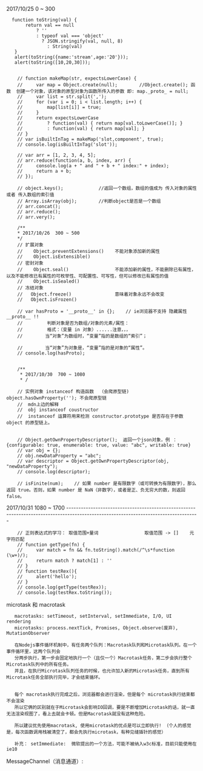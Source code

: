 
 2017/10/25  0 ~ 300


      function toString(val) {
           return val == null
               ? ''
               : typeof val === 'object'
                 ? JSON.stringify(val, null, 8)     
                   : String(val)
       }
       alert(toString({name:'stream',age:'20'}));
       alert(toString([10,20,30]));


        // function makeMap(str, expectsLowerCase) {
        //     var map = Object.create(null);        //Object.create(); 函数  创建一个对象，该对象的原型对象为函数所传入的参数 即: map._proto_ = null;
        //     var list = str.split(',');
        //     for (var i = 0; i < list.length; i++) {
        //         map[list[i]] = true;
        //     }
        //     return expectsLowerCase
        //         ? function(val) { return map[val.toLowerCase()]; }
        //         : function(val) { return map[val]; }
        // }
        // var isBuiltInTag = makeMap('slot,component', true);
        // console.log(isBuiltInTag('slot'));

        // var arr = [1, 2, 3, 4, 5];
        // arr.reduce(function(a, b, index, arr) {
        //     console.log(a + " and " + b + " index:" + index);
        //     return a + b;
        // });

        // object.keys();             //返回一个数组，数组的值成为 传入对象的属性  或者 传入数组的索引值
        // Array.isArray(obj);        //判断object是否是一个数组      
        // arr.concat();
        // arr.reduce();
        // arr.very();

        /**  
        * 2017/10/26  300 ~ 500
        */
        // 扩展对象
        //    Object.preventExtensions()    不能对象添加新的属性
        //    Object.isExtensible()
        // 密封对象
        //    Object.seal()                 不能添加新的属性，不能删除已有属性，以及不能修改已有属性的可枚举性、可配置性、可写性，但可以修改已有属性的值
        //    Object.isSealed()
        // 冻结对象
        //   Object.freeze()                意味着对象永远不会改变
        //   Object.isFrozen()

        // var hasProto = '__proto__' in {};    // ie浏览器不支持 隐藏属性 __proto__ !!
        //         判断对象是否为数组/对象的元素/属性：
        //         格式：（变量 in 对象）......注意，，，
        // 　　    当“对象”为数组时，“变量”指的是数组的“索引”；

        // 　　    当“对象”为对象是，“变量”指的是对象的“属性”。
        // console.log(hasProto);


        /**
         * 2017/10/30  700 ~ 1080
         * /

        // 实例对象 instanceof 构造函数  （会爬原型链) object.hasOwnProperty(''); 不会爬原型链
        //  mdn上边的解释
        //  obj instanceof coustructor
        //  instanceof 运算符用来检测 constructor.prototype 是否存在于参数 object 的原型链上。

        
        // Object.getOwnPropertyDescriptor();  返回一个json对象，例 ：{configurable: true, enumerable: true, value: "abc", writable: true}
        // var obj = {};
        // obj.newDataProperty = "abc";
        // var descriptor = Object.getOwnPropertyDescriptor(obj, "newDataProperty");
        // console.log(descriptor);

        // isFinite(num);    // 如果 number 是有限数字（或可转换为有限数字），那么返回 true。否则，如果 number 是 NaN（非数字），或者是正、负无穷大的数，则返回 false。


2017/10/31    1080 ~ 1700     ------------------------------------------------------------------------------------------------------------------------------------
     
        // 正则表达式的学习： 取值范围+量词                 取值范围 -> []    元字符匹配
        // function getType(fn) {
        //     var match = fn && fn.toString().match(/^\s*function (\w+)/);
        //     return match ? match[1] : ''
        // }
        // function testRex(){
        //     alert('hello');
        // }
        // console.log(getType(testRex));
        // console.log(testRex.toString());

microtask 和 macrotask

       macrotasks: setTimeout, setInterval, setImmediate, I/O, UI rendering
       microtasks: process.nextTick, Promises, Object.observe(废弃), MutationObserver

       在Nodejs事件循环机制中，有任务两个队列：Macrotask队列和Microtask队列。在一个事件循环里，这两个队列会
       分两步执行，第一步会固定地执行一个（且仅一个）Macrotask任务，第二步会执行整个Microtask队列中的所有任务。
       并且，在执行Microtask队列任务的时候，也允许加入新的Microtask任务，直到所有Microtask任务全部执行完毕，才会结束循环。

        
       每个 macrotask执行完成之后，浏览器都会进行渲染，但是每个 microtask执行结束都不会渲染
       所以它俩的区别就在于Microtask会影响IO回调，要是不断增加Microtask的话，就一直无法渲染视图了，看上去就会卡顿。但是Macrotask就没有这种危险。
 
       所以建议优先使用macrotask, 使用microtask的优点是可以立即执行! （个人的感觉是，每次函数调用栈被清空了，都会先执行microtask，有种见缝插针的感觉）

       补充： setImmediate:  微软提出的一个方法，可能不被纳入w3c标准，目前只能使用在ie10

MessageChannel（消息通道）:

              
